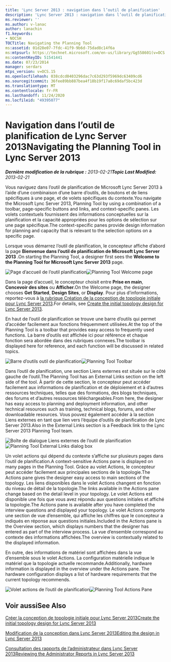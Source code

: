 ```yaml
---
title: 'Lync Server 2013 : navigation dans l’outil de planification'
description: 'Lync Server 2013 : navigation dans l’outil de planification.'
ms.reviewer: ''
ms.author: v-lanac
author: lanachin
f1.keywords:
- NOCSH
TOCTitle: Navigating the Planning Tool
ms:assetid: 01d28e07-7fdc-41f9-9b6d-75dad8c14f6a
ms:mtpsurl: https://technet.microsoft.com/en-us/library/Gg558601(v=OCS.15)
ms:contentKeyID: 51541441
ms.date: 07/23/2014
manager: serdars
mtps_version: v=OCS.15
ms.openlocfilehash: 038cdcd0403296dac7c63d293f5969dc63409cd6
ms.sourcegitcommit: 36fee89bb887bea4f18b19f17a8c69daf5bc423d
ms.translationtype: MT
ms.contentlocale: fr-FR
ms.lasthandoff: 11/24/2020
ms.locfileid: "49395077"
---
```

# <a name="navigating-the-planning-tool-in-lync-server-2013"></a><span data-ttu-id="ae416-103">Navigation dans l’outil de planification de Lync Server 2013</span><span class="sxs-lookup"><span data-stu-id="ae416-103">Navigating the Planning Tool in Lync Server 2013</span></span>

<div data-xmlns="http://www.w3.org/1999/xhtml">

<div class="topic" data-xmlns="http://www.w3.org/1999/xhtml" data-msxsl="urn:schemas-microsoft-com:xslt" data-cs="https://msdn.microsoft.com/">

<div data-asp="https://msdn2.microsoft.com/asp">



</div>

<div id="mainSection">

<div id="mainBody"><span data-ttu-id="ae416-104">

<span> </span></span><span class="sxs-lookup"><span data-stu-id="ae416-104">

<span> </span></span></span>

<span data-ttu-id="ae416-105">_**Dernière modification de la rubrique :** 2013-02-21_</span><span class="sxs-lookup"><span data-stu-id="ae416-105">_**Topic Last Modified:** 2013-02-21_</span></span>

<span data-ttu-id="ae416-106">Vous naviguez dans l’outil de planification de Microsoft Lync Server 2013 à l’aide d’une combinaison d’une barre d’outils, de boutons et de liens spécifiques à une page, et de volets spécifiques du contexte.</span><span class="sxs-lookup"><span data-stu-id="ae416-106">You navigate the Microsoft Lync Server 2013, Planning Tool by using a combination of a toolbar, page-specific buttons and links, and context-specific panes.</span></span> <span data-ttu-id="ae416-107">Les volets contextuels fournissent des informations conceptuelles sur la planification et la capacité appropriées pour les options de sélection sur une page spécifique.</span><span class="sxs-lookup"><span data-stu-id="ae416-107">The context-specific panes provide design information for planning and capacity that is relevant to the selection options on a specific page.</span></span>

<span data-ttu-id="ae416-108">Lorsque vous démarrez l’outil de planification, le concepteur affiche d’abord la page **Bienvenue dans l’outil de planification de Microsoft Lync Server 2013** .</span><span class="sxs-lookup"><span data-stu-id="ae416-108">On starting the Planning Tool, a designer first sees the **Welcome to the Planning Tool for Microsoft Lync Server 2013** page.</span></span>

<span data-ttu-id="ae416-109">![Page d’accueil de l’outil planification](images/Gg558601.ff5b72e6-bcf0-49e9-8784-3636fe8187c5(OCS.15).jpg "Page d’accueil de l’outil planification")</span><span class="sxs-lookup"><span data-stu-id="ae416-109">![Planning Tool Welcome page](images/Gg558601.ff5b72e6-bcf0-49e9-8784-3636fe8187c5(OCS.15).jpg "Planning Tool Welcome page")</span></span>

<span data-ttu-id="ae416-110">Dans la page d’accueil, le concepteur choisit entre **Prise en main**, **Concevoir des sites** ou **Afficher**.</span><span class="sxs-lookup"><span data-stu-id="ae416-110">On the Welcome page, the designer chooses **Get Started**, **Design Sites**, or **Display**.</span></span> <span data-ttu-id="ae416-111">Pour plus d’informations, reportez-vous à [la rubrique Création de la conception de topologie initiale pour Lync Server 2013](lync-server-2013-create-the-initial-topology-design.md).</span><span class="sxs-lookup"><span data-stu-id="ae416-111">For details, see [Create the initial topology design for Lync Server 2013](lync-server-2013-create-the-initial-topology-design.md).</span></span>

<span data-ttu-id="ae416-112">En haut de l’outil de planification se trouve une barre d’outils qui permet d’accéder facilement aux fonctions fréquemment utilisées.</span><span class="sxs-lookup"><span data-stu-id="ae416-112">At the top of the Planning Tool is a toolbar that provides easy access to frequently used functions.</span></span> <span data-ttu-id="ae416-113">La barre d’outils est affichée ici pour référence et chaque fonction sera abordée dans des rubriques connexes.</span><span class="sxs-lookup"><span data-stu-id="ae416-113">The toolbar is displayed here for reference, and each function will be discussed in related topics.</span></span>

<span data-ttu-id="ae416-114">![Barre d’outils outil de planification](images/Gg558601.a008ddd1-b73d-4406-9d4b-df68bed9906e(OCS.15).jpg "Barre d’outils outil de planification")</span><span class="sxs-lookup"><span data-stu-id="ae416-114">![Planning Tool Toolbar](images/Gg558601.a008ddd1-b73d-4406-9d4b-df68bed9906e(OCS.15).jpg "Planning Tool Toolbar")</span></span>

<span data-ttu-id="ae416-115">Dans l’outil de planification, une section Liens externes est située sur le côté gauche de l’outil.</span><span class="sxs-lookup"><span data-stu-id="ae416-115">The Planning Tool has an External Links section on the left side of the tool.</span></span> <span data-ttu-id="ae416-116">À partir de cette section, le concepteur peut accéder facilement aux informations de planification et de déploiement et à d’autres ressources techniques, telles que des formations, des blogs techniques, des forums et d’autres ressources téléchargeables.</span><span class="sxs-lookup"><span data-stu-id="ae416-116">From here, the designer has easy access to planning and deployment information, and other technical resources such as training, technical blogs, forums, and other downloadable resources.</span></span> <span data-ttu-id="ae416-117">Vous pouvez également accéder à la section Liens externes en tant que lien vers l’équipe d’outils de planification de Lync Server 2013.</span><span class="sxs-lookup"><span data-stu-id="ae416-117">Also in the External Links section is a Feedback link to the Lync Server 2013 Planning Tool team.</span></span>

<span data-ttu-id="ae416-118">![Boîte de dialogue Liens externes de l’outil de planification](images/Gg558601.76959057-8eb2-4158-b1b3-585cca80be7e(OCS.15).jpg "Boîte de dialogue Liens externes de l’outil de planification")</span><span class="sxs-lookup"><span data-stu-id="ae416-118">![Planning Tool External Links dialog box](images/Gg558601.76959057-8eb2-4158-b1b3-585cca80be7e(OCS.15).jpg "Planning Tool External Links dialog box")</span></span>

<span data-ttu-id="ae416-119">Un volet actions qui dépend du contexte s’affiche sur plusieurs pages dans l’outil de planification.</span><span class="sxs-lookup"><span data-stu-id="ae416-119">A context-sensitive Actions pane is displayed on many pages in the Planning Tool.</span></span> <span data-ttu-id="ae416-120">Grâce au volet Actions, le concepteur peut accéder facilement aux principales sections de la topologie.</span><span class="sxs-lookup"><span data-stu-id="ae416-120">The Actions pane gives the designer easy access to main sections of the topology.</span></span> <span data-ttu-id="ae416-121">Les liens disponibles dans le volet Actions changent en fonction du niveau de détail de la topologie.</span><span class="sxs-lookup"><span data-stu-id="ae416-121">The links available in the Actions pane change based on the detail level in your topology.</span></span> <span data-ttu-id="ae416-122">Le volet Actions est disponible une fois que vous avez répondu aux questions initiales et affiché la topologie.</span><span class="sxs-lookup"><span data-stu-id="ae416-122">The Actions pane is available after you have completed the interview questions and displayed your topology.</span></span> <span data-ttu-id="ae416-123">Le volet Actions comporte une section de vue d’ensemble, qui affiche les chiffres que le concepteur a indiqués en réponse aux questions initiales.</span><span class="sxs-lookup"><span data-stu-id="ae416-123">Included in the Actions pane is the Overview section, which displays numbers that the designer has entered as part of the interview process.</span></span> <span data-ttu-id="ae416-124">La vue d’ensemble correspond au contexte des informations affichées.</span><span class="sxs-lookup"><span data-stu-id="ae416-124">The overview is contextually related to the displayed information.</span></span>

<span data-ttu-id="ae416-p106">En outre, des informations de matériel sont affichées dans la vue d’ensemble sous le volet Actions. La configuration matérielle indique le matériel que la topologie actuelle recommande.</span><span class="sxs-lookup"><span data-stu-id="ae416-p106">Additionally, hardware information is displayed in the overview under the Actions pane. The hardware configuration displays a list of hardware requirements that the current topology recommends.</span></span>

<span data-ttu-id="ae416-127">![Volet actions de l’outil de planification](images/Gg558601.9679d8fd-4de8-4a5a-bfcf-699da9aa7283(OCS.15).jpg "Volet actions de l’outil de planification")</span><span class="sxs-lookup"><span data-stu-id="ae416-127">![Planning Tool Actions Pane](images/Gg558601.9679d8fd-4de8-4a5a-bfcf-699da9aa7283(OCS.15).jpg "Planning Tool Actions Pane")</span></span>

<div>

## <a name="see-also"></a><span data-ttu-id="ae416-128">Voir aussi</span><span class="sxs-lookup"><span data-stu-id="ae416-128">See Also</span></span>


[<span data-ttu-id="ae416-129">Créer la conception de topologie initiale pour Lync Server 2013</span><span class="sxs-lookup"><span data-stu-id="ae416-129">Create the initial topology design for Lync Server 2013</span></span>](lync-server-2013-create-the-initial-topology-design.md)  


[<span data-ttu-id="ae416-130">Modification de la conception dans Lync Server 2013</span><span class="sxs-lookup"><span data-stu-id="ae416-130">Editing the design in Lync Server 2013</span></span>](lync-server-2013-editing-the-design.md)  


[<span data-ttu-id="ae416-131">Consultation des rapports de l’administrateur dans Lync Server 2013</span><span class="sxs-lookup"><span data-stu-id="ae416-131">Reviewing the Administrator Reports in Lync Server 2013</span></span>](lync-server-2013-reviewing-the-administrator-reports.md)  
  

<span data-ttu-id="ae416-132"></div>

</div>

<span> </span>

</div>

</div>

</span><span class="sxs-lookup"><span data-stu-id="ae416-132"></div>

</div>

<span> </span>

</div>

</div>

</span></span></div>

